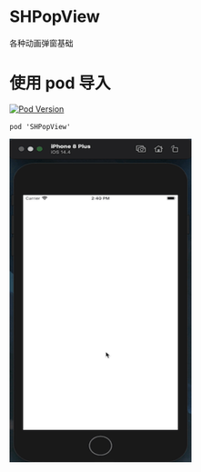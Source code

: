 # SHPopView
各种动画弹窗基础
# 使用 pod 导入
[![Pod Version](http://img.shields.io/cocoapods/v/SHPopView.svg?style=flat)](http://cocoadocs.org/docsets/SHPopView/)
```
pod 'SHPopView'
```
<img src="https://github.com/CCSH/SHPopView/blob/main/QQ20210303-144049-HD.gif" width="320" height="569"/>
